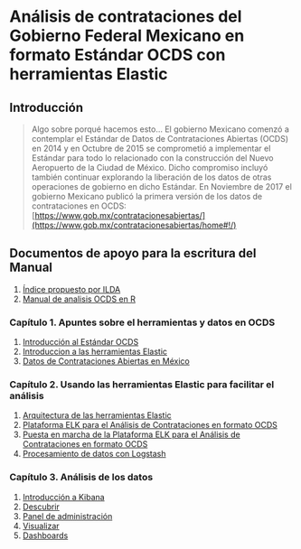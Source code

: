 # Análisis de contrataciones del Gobierno Federal Mexicano en formato Estándar OCDS con herramientas Elastic

## Introducción

> Algo sobre porqué hacemos esto...
> El gobierno Mexicano comenzó a contemplar el Estándar de Datos de Contrataciones Abiertas (OCDS) en 2014 y en Octubre de 2015 se comprometió a implementar el Estándar para todo lo relacionado con la construcción del Nuevo Aeropuerto de la Ciudad de México. Dicho compromiso incluyó también continuar explorando la liberación de los datos de otras operaciones de gobierno en dicho Estándar.
> En Noviembre de 2017 el gobierno Mexicano publicó la primera versión de los datos de contrataciones en OCDS: [https://www.gob.mx/contratacionesabiertas/](https://www.gob.mx/contratacionesabiertas/home#!/)

## Documentos de apoyo para la escritura del Manual
1. [Índice propuesto por ILDA](https://docs.google.com/document/d/1oqZfk1BUwyBg7P4jKfzbT53LpRLmIIQUr90IkCMNP4I/edit)
1. [Manual de analisis OCDS en R](https://github.com/rparrapy/ocds-r-manual/blob/master/manual.Rmd)

### Capítulo 1. Apuntes sobre el herramientas y datos en OCDS

1. [Introducción al Estándar OCDS](C1/Seccion1.md)
1. [Introduccion a las herramientas Elastic](C2/Seccion1.md)
1. [Datos de Contrataciones Abiertas en México](C1/Seccion3.md)

### Capítulo 2. Usando las herramientas Elastic para facilitar el análisis

1. [Arquitectura de las herramientas Elastic](C2/Seccion2.md)
1. [Plataforma ELK para el Análisis de Contrataciones en formato OCDS](C2/Seccion3.md)
1. [Puesta en marcha de la Plataforma ELK para el Análisis de Contrataciones en formato OCDS](C2/Seccion4.md)
1. [Procesamiento de datos con Logstash](C2/Seccion5.md)

### Capítulo 3. Análisis de los datos

1. [Introducción a Kibana](C3/Seccion1.md)
1. [Descubrir](C3/Seccion2.md)
1. [Panel de administración](C3/Seccion3.md)
1. [Visualizar](C3/Seccion4.md)
1. [Dashboards](C3/Seccion5.md)
